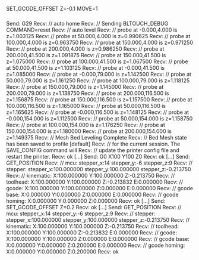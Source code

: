 
SET_GCODE_OFFSET Z=-0.1 MOVE=1

###

Send: G29
Recv: // auto home
Recv: // Sending BLTOUCH_DEBUG COMMAND=reset
Recv: // auto level
Recv: // probe at -0.000,4.000 is z=1.003125
Recv: // probe at 50.000,4.000 is z=0.990625
Recv: // probe at 100.000,4.000 is z=0.963750
Recv: // probe at 150.000,4.000 is z=0.971250
Recv: // probe at 200.000,4.000 is z=0.986250
Recv: // probe at 200.000,41.500 is z=1.091875
Recv: // probe at 150.000,41.500 is z=1.075000
Recv: // probe at 100.000,41.500 is z=1.067500
Recv: // probe at 50.000,41.500 is z=1.103125
Recv: // probe at -0.000,41.500 is z=1.085000
Recv: // probe at -0.000,79.000 is z=1.142500
Recv: // probe at 50.000,79.000 is z=1.161250
Recv: // probe at 100.000,79.000 is z=1.118125
Recv: // probe at 150.000,79.000 is z=1.145000
Recv: // probe at 200.000,79.000 is z=1.138750
Recv: // probe at 200.000,116.500 is z=1.156875
Recv: // probe at 150.000,116.500 is z=1.157500
Recv: // probe at 100.000,116.500 is z=1.165000
Recv: // probe at 50.000,116.500 is z=1.165625
Recv: // probe at -0.000,116.500 is z=1.148125
Recv: // probe at -0.000,154.000 is z=1.112500
Recv: // probe at 50.000,154.000 is z=1.158750
Recv: // probe at 100.000,154.000 is z=1.176250
Recv: // probe at 150.000,154.000 is z=1.180000
Recv: // probe at 200.000,154.000 is z=1.149375
Recv: // Mesh Bed Leveling Complete
Recv: // Bed Mesh state has been saved to profile [default]
Recv: // for the current session.  The SAVE_CONFIG command will
Recv: // update the printer config file and restart the printer.
Recv: ok
[...]
Send: G0 X100 Y100 Z0
Recv: ok
[...]
Send: GET_POSITION
Recv: // mcu: stepper_x:14 stepper_y:-6 stepper_z:9
Recv: // stepper: stepper_x:100.000000 stepper_y:100.000000 stepper_z:-0.213750
Recv: // kinematic: X:100.000000 Y:100.000000 Z:-0.213750
Recv: // toolhead: X:100.000000 Y:100.000000 Z:-0.213832 E:0.000000
Recv: // gcode: X:100.000000 Y:100.000000 Z:0.000000 E:0.000000
Recv: // gcode base: X:0.000000 Y:0.000000 Z:0.000000 E:0.000000
Recv: // gcode homing: X:0.000000 Y:0.000000 Z:0.000000
Recv: ok
[...]
Send: SET_GCODE_OFFSET Z=0.2
Recv: ok
[...]
Send: GET_POSITION
Recv: // mcu: stepper_x:14 stepper_y:-6 stepper_z:9
Recv: // stepper: stepper_x:100.000000 stepper_y:100.000000 stepper_z:-0.213750
Recv: // kinematic: X:100.000000 Y:100.000000 Z:-0.213750
Recv: // toolhead: X:100.000000 Y:100.000000 Z:-0.213832 E:0.000000
Recv: // gcode: X:100.000000 Y:100.000000 Z:0.000000 E:0.000000
Recv: // gcode base: X:0.000000 Y:0.000000 Z:0.200000 E:0.000000
Recv: // gcode homing: X:0.000000 Y:0.000000 Z:0.200000
Recv: ok
